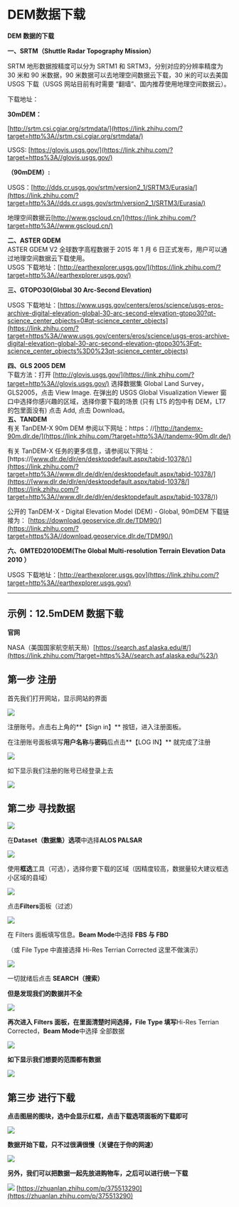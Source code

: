 # DEM数据下载
**DEM 数据的下载**

**一、SRTM（Shuttle Radar Topography Mission）**

SRTM 地形数据按精度可以分为 SRTM1 和 SRTM3，分别对应的分辨率精度为 30 米和 90 米数据，90 米数据可以去地理空间数据云下载，30 米的可以去美国 USGS 下载（USGS 网站目前有时需要 “翻墙”、国内推荐使用地理空间数据云）。

下载地址：

**30mDEM：** 

[http://srtm.csi.cgiar.org/srtmdata/](https://link.zhihu.com/?target=http%3A//srtm.csi.cgiar.org/srtmdata/)

USGS: [https://glovis.usgs.gov/](https://link.zhihu.com/?target=https%3A//glovis.usgs.gov/)

**（90mDEM）:**

USGS：[http://dds.cr.usgs.gov/srtm/version2_1/SRTM3/Eurasia/](https://link.zhihu.com/?target=http%3A//dds.cr.usgs.gov/srtm/version2_1/SRTM3/Eurasia/)

地理空间数据云[http://www.gscloud.cn/](https://link.zhihu.com/?target=http%3A//www.gscloud.cn/)

**二、ASTER GDEM**  
ASTER GDEM V2 全球数字高程数据于 2015 年 1 月 6 日正式发布，用户可以通过地理空间数据云下载使用。  
USGS 下载地址：[http://earthexplorer.usgs.gov/](https://link.zhihu.com/?target=http%3A//earthexplorer.usgs.gov/)

**三、GTOPO30(Global 30 Arc-Second Elevation)**

USGS 下载地址：[https://www.usgs.gov/centers/eros/science/usgs-eros-archive-digital-elevation-global-30-arc-second-elevation-gtopo30?qt-science_center_objects=0#qt-science_center_objects](https://link.zhihu.com/?target=https%3A//www.usgs.gov/centers/eros/science/usgs-eros-archive-digital-elevation-global-30-arc-second-elevation-gtopo30%3Fqt-science_center_objects%3D0%23qt-science_center_objects)

**四、GLS 2005 DEM**  
下载方法：打开 [http://glovis.usgs.gov/](https://link.zhihu.com/?target=http%3A//glovis.usgs.gov/) 选择数据集 Global Land Survey，GLS2005，点击 View Image. 在弹出的 USGS Global Visualization Viewer 窗口中选择你感兴趣的区域，选择你要下载的场景 (只有 LT5 的包中有 DEM，LT7 的包里面没有) 点击 Add, 点击 Download。  
**五、TANDEM**  
有关 TanDEM-X 90m DEM 参阅以下网址：https：//[http://tandemx-90m.dlr.de/](https://link.zhihu.com/?target=http%3A//tandemx-90m.dlr.de/)

有关 TanDEM-X 任务的更多信息，请参阅以下网址：[https://\[www.dlr.de/dlr/en/desktopdefault.aspx/tabid-10378/\](https://link.zhihu.com/?target=http%3A//www.dlr.de/dlr/en/desktopdefault.aspx/tabid-10378/](<https://[www.dlr.de/dlr/en/desktopdefault.aspx/tabid-10378/](https://link.zhihu.com/?target=http%3A//www.dlr.de/dlr/en/desktopdefault.aspx/tabid-10378/>))

公开的 TanDEM-X - Digital Elevation Model (DEM) - Global, 90mDEM 下载链接为： [https://download.geoservice.dlr.de/TDM90/](https://link.zhihu.com/?target=https%3A//download.geoservice.dlr.de/TDM90/)

**六、GMTED2010DEM(The Global Multi-resolution Terrain Elevation Data 2010 ）**

USGS 下载地址：[http://earthexplorer.usgs.gov](https://link.zhihu.com/?target=http%3A//earthexplorer.usgs.gov/)

* * *

## **示例：12.5mDEM 数据下载**

**官网**

NASA（美国国家航空航天局）[https://search.asf.alaska.edu/#/](https://link.zhihu.com/?target=https%3A//search.asf.alaska.edu/%23/)

## **第一步 注册**

首先我们打开网站，显示网站的界面

![](https://pic3.zhimg.com/v2-0b716f0f66e6b2cb338188a097eb14ce_b.jpg)

注册账号。点击右上角的**【Sign in】** 按钮，进入注册面板。

在注册账号面板填写**用户名称**与**密码**后点击**【LOG IN】** 就完成了注册

![](https://pic2.zhimg.com/v2-f8865443911af4ca89cea48013c9d405_b.jpg)

如下显示我们注册的账号已经登录上去

![](https://pic1.zhimg.com/v2-30878b0a4fc8c44920871bc0fe4663f0_b.jpg)

## **第二步 寻找数据**

![](https://pic1.zhimg.com/v2-2cc1dd5192cbecceb42df1b06e69f26c_b.jpg)

在**Dataset（数据集）选项**中选择**ALOS PALSAR**

![](https://pic3.zhimg.com/v2-71dd5c767a2a537245d7c160ee5f5da2_b.jpg)

使用**框选**工具（可选），选择你要下载的区域（因精度较高，数据量较大建议框选小区域的县域）

![](https://pic4.zhimg.com/v2-63e0ee05fd0e52d9bf0ab02a3632df67_b.jpg)

点击**Filters**面板（过滤）

![](https://pic2.zhimg.com/v2-a3459a73cae46dcfe2724cebbf721c25_b.jpg)

在 Filters 面板填写信息。**Beam Mode**中选择 **FBS 与 FBD**

（或 File Type 中直接选择 Hi-Res Terrian Corrected 这里不做演示）

![](https://pic4.zhimg.com/v2-b10ca5e497d2d1b1b850c31d912eeac7_b.jpg)

一切就绪后点击 **SEARCH（**搜索**）**

**但是发现我们的数据并不全**

![](https://pic1.zhimg.com/v2-d6e4d4ca4e8e9c5ebec4031fa2123084_b.jpg)

**再次进入 Filters 面板，在里面清楚时间选择，File Type 填写**Hi-Res Terrian Corrected，**Beam Mode**中选择 全部数据

![](https://pic1.zhimg.com/v2-46b1eb1ef9565ea964966f1235690098_b.jpg)

**如下显示我们想要的范围都有数据**

![](https://pic2.zhimg.com/v2-8834bd1fc56630cc846f3f9df578e835_b.jpg)

## **第三步 进行下载**

**点击图层的图块，选中会显示红框，点击下载选项面板的下载即可**

![](https://pic3.zhimg.com/v2-d5c11c113c4871397c17a2c2c598170e_b.jpg)

**数据开始下载，只不过很满很慢（关键在于你的网速）**

![](https://pic3.zhimg.com/v2-81f60527fa5a9bcbf3ad1718149d0e16_b.jpg)

**另外，我们可以把数据一起先放进购物车，之后可以进行统一下载**

![](https://pic2.zhimg.com/v2-072fc040dc136c3fd2b93f98d3015395_b.jpg) 
 [https://zhuanlan.zhihu.com/p/375513290](https://zhuanlan.zhihu.com/p/375513290)
